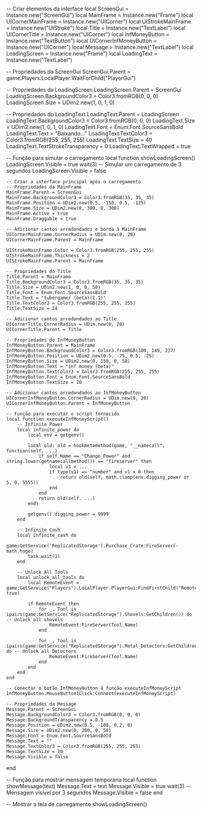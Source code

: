 -- Criar elementos da interface
local ScreenGui = Instance.new("ScreenGui")
local MainFrame = Instance.new("Frame")
local UICornerMainFrame = Instance.new("UICorner")
local UIStrokeMainFrame = Instance.new("UIStroke")
local Title = Instance.new("TextLabel")
local UICornerTitle = Instance.new("UICorner")
local InfMoneyButton = Instance.new("TextButton")
local UICornerInfMoneyButton = Instance.new("UICorner")
local Message = Instance.new("TextLabel")
local LoadingScreen = Instance.new("Frame")
local LoadingText = Instance.new("TextLabel")

-- Propriedades da ScreenGui
ScreenGui.Parent = game.Players.LocalPlayer:WaitForChild("PlayerGui")

-- Propriedades da LoadingScreen
LoadingScreen.Parent = ScreenGui
LoadingScreen.BackgroundColor3 = Color3.fromRGB(0, 0, 0)
LoadingScreen.Size = UDim2.new(1, 0, 1, 0)

-- Propriedades do LoadingText
LoadingText.Parent = LoadingScreen
LoadingText.BackgroundColor3 = Color3.fromRGB(0, 0, 0)
LoadingText.Size = UDim2.new(1, 0, 1, 0)
LoadingText.Font = Enum.Font.SourceSansBold
LoadingText.Text = "Baixando..."
LoadingText.TextColor3 = Color3.fromRGB(255, 255, 255)
LoadingText.TextSize = 40
LoadingText.TextStrokeTransparency = 0
LoadingText.TextWrapped = true

-- Função para simular o carregamento
local function showLoadingScreen()
    LoadingScreen.Visible = true
    wait(3) -- Simular um carregamento de 3 segundos
    LoadingScreen.Visible = false

    -- Criar a interface principal após o carregamento
    -- Propriedades da MainFrame
    MainFrame.Parent = ScreenGui
    MainFrame.BackgroundColor3 = Color3.fromRGB(35, 35, 35)
    MainFrame.Position = UDim2.new(0.5, -150, 0.5, -125)
    MainFrame.Size = UDim2.new(0, 300, 0, 300)
    MainFrame.Active = true
    MainFrame.Draggable = true

    -- Adicionar cantos arredondados e borda à MainFrame
    UICornerMainFrame.CornerRadius = UDim.new(0, 20)
    UICornerMainFrame.Parent = MainFrame

    UIStrokeMainFrame.Color = Color3.fromRGB(255, 255, 255)
    UIStrokeMainFrame.Thickness = 2
    UIStrokeMainFrame.Parent = MainFrame

    -- Propriedades do Title
    Title.Parent = MainFrame
    Title.BackgroundColor3 = Color3.fromRGB(35, 35, 35)
    Title.Size = UDim2.new(1, 0, 0, 50)
    Title.Font = Enum.Font.SourceSansBold
    Title.Text = "tubergamer (beta)(1.1)"
    Title.TextColor3 = Color3.fromRGB(255, 255, 255)
    Title.TextSize = 24

    -- Adicionar cantos arredondados ao Title
    UICornerTitle.CornerRadius = UDim.new(0, 20)
    UICornerTitle.Parent = Title

    -- Propriedades do InfMoneyButton
    InfMoneyButton.Parent = MainFrame
    InfMoneyButton.BackgroundColor3 = Color3.fromRGB(100, 149, 237)
    InfMoneyButton.Position = UDim2.new(0.5, -75, 0.5, -25)
    InfMoneyButton.Size = UDim2.new(0, 150, 0, 50)
    InfMoneyButton.Text = "inf money (beta)"
    InfMoneyButton.TextColor3 = Color3.fromRGB(255, 255, 255)
    InfMoneyButton.Font = Enum.Font.SourceSansBold
    InfMoneyButton.TextSize = 20

    -- Adicionar cantos arredondados ao InfMoneyButton
    UICornerInfMoneyButton.CornerRadius = UDim.new(0, 20)
    UICornerInfMoneyButton.Parent = InfMoneyButton

    -- Função para executar o script fornecido
    local function executeInfMoneyScript()
        -- Infinite Power
        local infinite_power do
            local env = getgenv()

            local old; old = hookmetamethod(game, "__namecall", function(self, ...)
                if self.Name == "Change_Power" and string.lower(getnamecallmethod()) == "fireserver" then
                    local v1 = ...
                    if type(v1) == "number" and v1 > 0 then
                        return old(self, math.clamp(env.digging_power or 5, 0, 5555))
                    end
                end
                return old(self, ...)
            end)

            getgenv().digging_power = 9999
        end

        -- Infinite Cash
        local infinite_cash do
            game:GetService('ReplicatedStorage').Purchase_Crate:FireServer(-math.huge)
            task.wait(1)
        end

        -- Unlock All Tools
        local unlock_all_tools do
            local RemoteEvent = game:GetService("Players").LocalPlayer.PlayerGui:FindFirstChild("RemoteEvent", true)

            if RemoteEvent then
                for _, Tool in ipairs(game:GetService("ReplicatedStorage").Shovels:GetChildren()) do -- Unlock all shovels
                    RemoteEvent:FireServer(Tool.Name)
                end

                for _, Tool in ipairs(game:GetService("ReplicatedStorage").Metal_Detectors:GetChildren()) do -- Unlock all Detectors
                    RemoteEvent:FireServer(Tool.Name)
                end
            end
        end
    end

    -- Conectar o botão InfMoneyButton à função executeInfMoneyScript
    InfMoneyButton.MouseButton1Click:Connect(executeInfMoneyScript)

    -- Propriedades da Message
    Message.Parent = ScreenGui
    Message.BackgroundColor3 = Color3.fromRGB(0, 0, 0)
    Message.BackgroundTransparency = 0.5
    Message.Position = UDim2.new(0.5, -100, 0.2, 0)
    Message.Size = UDim2.new(0, 200, 0, 50)
    Message.Font = Enum.Font.SourceSansBold
    Message.Text = ""
    Message.TextColor3 = Color3.fromRGB(255, 255, 255)
    Message.TextSize = 20
    Message.Visible = false
end

-- Função para mostrar mensagem temporária
local function showMessage(text)
    Message.Text = text
    Message.Visible = true
    wait(3) -- Mensagem visível por 3 segundos
    Message.Visible = false
end

-- Mostrar a tela de carregamento
showLoadingScreen()
